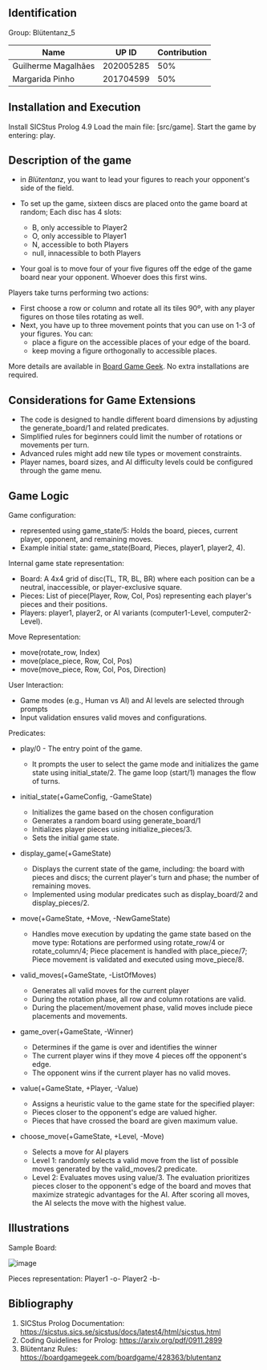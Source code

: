 ## Identification
Group: Blütentanz_5	

| Name                | UP ID     | Contribution    |
| ------------------- | --------- | --------------- |
| Guilherme Magalhães | 202005285 | 50%             |
| Margarida Pinho     | 201704599 | 50%             |

## Installation and Execution

Install SICStus Prolog 4.9 
Load the main file: [src/game].
Start the game by entering: play.

## Description of the game

- in *Blütentanz*, you want to lead your figures to reach your opponent's side of the field.

- To set up the game, sixteen discs are placed onto the game board at random; Each disc has 4 slots:
    - B, only accessible to Player2
    - O, only accessible to Player1
    - N, accessible to both Players
    - null, innacessible to both Players

- Your goal is to move four of your five figures off the edge of the game board near your opponent. Whoever does this first wins.

Players take turns performing two actions:
- First choose a row or column and rotate all its tiles 90º, with any player figures on those tiles rotating as well.
- Next, you have up to three movement points that you can use on 1-3 of your figures. You can:
    - place a figure on the accessible places of your edge of the board. 
    - keep moving a figure orthogonally to accessible places.

More details are available in [Board Game Geek](https://boardgamegeek.com/boardgame/428363/blutentanz). No extra installations are required.

## Considerations for Game Extensions
- The code is designed to handle different board dimensions by adjusting the generate_board/1 and related predicates.
- Simplified rules for beginners could limit the number of rotations or movements per turn.
- Advanced rules might add new tile types or movement constraints.
- Player names, board sizes, and AI difficulty levels could be configured through the game menu.

## Game Logic

Game configuration: 
- represented using game_state/5: Holds the board, pieces, current player, opponent, and remaining moves.
- Example initial state: game_state(Board, Pieces, player1, player2, 4).

Internal game state representation:
- Board: A 4x4 grid of disc(TL, TR, BL, BR) where each position can be a neutral, inaccessible, or player-exclusive square.
- Pieces: List of piece(Player, Row, Col, Pos) representing each player's pieces and their positions.
- Players: player1, player2, or AI variants (computer1-Level, computer2-Level).

Move Representation:
- move(rotate_row, Index)
- move(place_piece, Row, Col, Pos)
- move(move_piece, Row, Col, Pos, Direction)

User Interaction:
- Game modes (e.g., Human vs AI) and AI levels are selected through prompts
- Input validation ensures valid moves and configurations.

Predicates:

- play/0 - The entry point of the game. 
    - It prompts the user to select the game mode and initializes the game state using initial_state/2. The game loop (start/1) manages the flow of turns.

- initial_state(+GameConfig, -GameState) 
    - Initializes the game based on the chosen configuration
    - Generates a random board using generate_board/1
    - Initializes player pieces using initialize_pieces/3.
    - Sets the initial game state.

- display_game(+GameState)
    - Displays the current state of the game, including: the board with pieces and discs; the current player's turn and phase; the number of remaining moves.
    - Implemented using modular predicates such as display_board/2 and display_pieces/2.

- move(+GameState, +Move, -NewGameState)
    - Handles move execution by updating the game state based on the move type: Rotations are performed using rotate_row/4 or rotate_column/4; Piece placement is handled with place_piece/7; Piece movement is validated and executed using move_piece/8.

- valid_moves(+GameState, -ListOfMoves)
    - Generates all valid moves for the current player
    - During the rotation phase, all row and column rotations are valid.
    - During the placement/movement phase, valid moves include piece placements and movements.

- game_over(+GameState, -Winner)
    - Determines if the game is over and identifies the winner
    - The current player wins if they move 4 pieces off the opponent's edge.
    - The opponent wins if the current player has no valid moves.

- value(+GameState, +Player, -Value)
    - Assigns a heuristic value to the game state for the specified player:
    - Pieces closer to the opponent's edge are valued higher.
    - Pieces that have crossed the board are given maximum value.

- choose_move(+GameState, +Level, -Move)
    - Selects a move for AI players
    - Level 1: randomly selects a valid move from the list of possible moves generated by the valid_moves/2 predicate.
    - Level 2: Evaluates moves using value/3. The evaluation prioritizes pieces closer to the opponent's edge of the board and moves that maximize strategic advantages for the AI. After scoring all moves, the AI selects the move with the highest value.

## Illustrations

Sample Board:

![image](https://github.com/user-attachments/assets/966407da-1a1a-4e56-ad25-a45a92f2fb5a)


Pieces representation:
Player1 -o-
Player2 -b-

## Bibliography
1. SICStus Prolog Documentation: https://sicstus.sics.se/sicstus/docs/latest4/html/sicstus.html
2. Coding Guidelines for Prolog: https://arxiv.org/pdf/0911.2899
3. Blütentanz Rules: https://boardgamegeek.com/boardgame/428363/blutentanz


